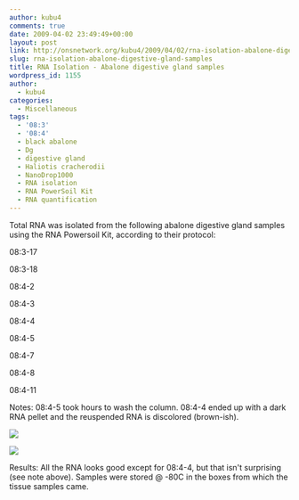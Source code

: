 ```yaml
---
author: kubu4
comments: true
date: 2009-04-02 23:49:49+00:00
layout: post
link: http://onsnetwork.org/kubu4/2009/04/02/rna-isolation-abalone-digestive-gland-samples/
slug: rna-isolation-abalone-digestive-gland-samples
title: RNA Isolation - Abalone digestive gland samples
wordpress_id: 1155
author:
  - kubu4
categories:
  - Miscellaneous
tags:
  - '08:3'
  - '08:4'
  - black abalone
  - Dg
  - digestive gland
  - Haliotis cracherodii
  - NanoDrop1000
  - RNA isolation
  - RNA PowerSoil Kit
  - RNA quantification
---
```


Total RNA was isolated from the following abalone digestive gland samples using the RNA Powersoil Kit, according to their protocol:

08:3-17

08:3-18

08:4-2

08:4-3

08:4-4

08:4-5

08:4-7

08:4-8

08:4-11

Notes: 08:4-5 took hours to wash the column. 08:4-4 ended up with a dark RNA pellet and the reuspended RNA is discolored (brown-ish).

![](http://eagle.fish.washington.edu/Arabidopsis/RNA%20Spec%20Readings/20090402%20RNA%20SJW.jpg)

![](http://eagle.fish.washington.edu/Arabidopsis/RNA%20Spec%20Readings/20090403%20RNA%20SJW.jpg)

Results: All the RNA looks good except for 08:4-4, but that isn't surprising (see note above). Samples were stored @ -80C in the boxes from which the tissue samples came.
